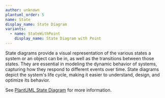 ```yaml
---
author: unknown
plantuml_order: 5
name: State
display_name: State Diagram
variants:
  - name: StateWithPoint
    display_name: State Diagram with Point
---
```


State diagrams provide a visual representation of the various states a system or an object can be in,
as well as the transitions between those states.
They are essential in modeling the dynamic behavior of systems,
capturing how they respond to different events over time.
State diagrams depict the system's life cycle, making it easier to understand, design, and optimize its behavior.

See [PlantUML State Diagram](https://plantuml.com/en/state-diagram) for more information.

